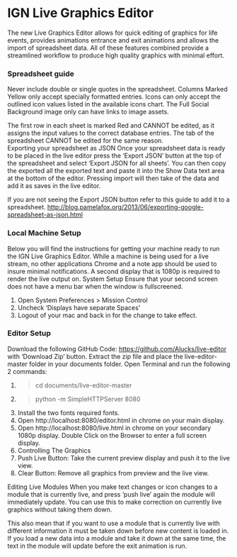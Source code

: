 # IGN Live Graphics Editor

The new Live Graphics Editor allows for quick editing of graphics for life events, provides animations entrance and exit animations and allows the import of spreadsheet data. All of these features combined provide a streamlined workflow to produce high quality graphics with minimal effort.


### Spreadsheet guide
Never include double or single quotes in the spreadsheet.
Columns Marked Yellow  only accept specially formatted entries. Icons can only accept the outlined icon values listed in the available icons chart. The Full Social Background image only can have links to image assets.

The first row in each sheet is marked Red and CANNOT be edited, as it assigns the input values to the correct database entries. The tab of the spreadsheet CANNOT be edited for the same reason.       
Exporting your spreadsheet as JSON
Once your spreadsheet data is ready to be placed in the live editor press the ‘Export JSON’ button at the top of the spreadsheet and select ‘Export JSON for all sheets’.  You can then copy the exported all the exported text and paste it into the Show Data text area at the bottom of the editor. Pressing import will then take of the data and add it as saves in the live editor.

If you are not seeing the Export JSON button refer to this guide to add it to a spreadsheet.
http://blog.pamelafox.org/2013/06/exporting-google-spreadsheet-as-json.html

### Local Machine Setup
Below you will find the instructions for getting your machine ready to run the IGN Live Graphics Editor. While a machine is being used for a live stream, no other applications Chrome and a note app should be used to insure minimal notifications. A second display that is 1080p is required to render the live output on.
System Setup
Ensure that your second screen does not have a menu bar when the window is fullscreened.
  1. Open System Preferences > Mission Control
  2. Uncheck ‘Displays have separate Spaces’
  3. Logout of your mac and back in for the change to take effect.

### Editor Setup
Download the following GitHub Code: https://github.com/Alucks/live-editor  with ‘Download Zip’ button.
Extract the zip file and place the live-editor-master folder in your documents folder.
Open Terminal and  run the following 2 commands:
  1. > cd documents/live-editor-master     
  2. > python -m SimpleHTTPServer 8080
  3. Install the two fonts required fonts.
  4. Open http://localhost:8080/editor.html in chrome on your main display.
  5. Open http://localhost:8080/live.html in chrome on your secondary 1080p display. Double Click on the Browser to enter a full screen display.
  6. Controlling The Graphics
  7. Push Live Button: Take the current preview display and push it to the live view.
  8. Clear Button: Remove all graphics from preview and the live view.

Editing Live Modules When you make text changes or icon changes to a module that is currently live, and press ‘push live’ again the module will immediately update. You can use this to make correction on currently live graphics without taking them down.

This also mean that if you want to use a module that is currently live with different information it must be taken down before new content is loaded in. If you load a new data into a module and take it down at the same time, the text in the module will update before the exit animation is run.  
